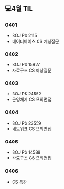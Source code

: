 ## 💻4월 TIL

### 0401
* BOJ PS 2115
* 데이터베이스 CS 예상질문

### 0402
* BOJ PS 15927
* 자료구조 CS 예상질문

### 0403
* BOJ PS 24552 
* 운영체제 CS 모의면접

### 0404
* BOJ PS 23559
* 네트워크 CS 모의면접

### 0405
* BOJ PS 14588
* 자료구조 CS 모의면접

### 0406
* CS 특강